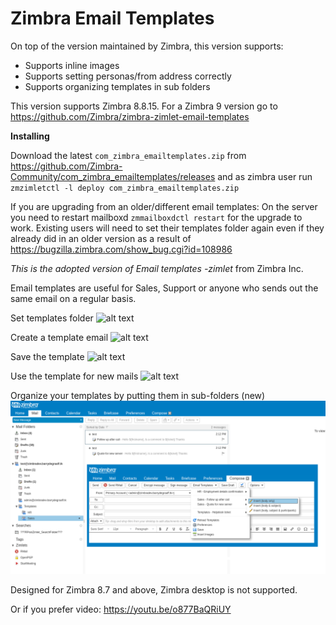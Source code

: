 Zimbra Email Templates
==========

On top of the version maintained by Zimbra, this version supports:
- Supports inline images
- Supports setting personas/from address correctly
- Supports organizing templates in sub folders

This version supports Zimbra 8.8.15. For a Zimbra 9 version go to https://github.com/Zimbra/zimbra-zimlet-email-templates

**Installing**

Download the latest `com_zimbra_emailtemplates.zip` from https://github.com/Zimbra-Community/com_zimbra_emailtemplates/releases and as zimbra user run `zmzimletctl -l deploy com_zimbra_emailtemplates.zip`

If you are upgrading from an older/different email templates: On the server you need to restart mailboxd `zmmailboxdctl restart` for the upgrade to work. Existing users will need to set their templates folder again even if they already did in an older version as a result of https://bugzilla.zimbra.com/show_bug.cgi?id=108986

_This is the adopted version of Email templates -zimlet_ from Zimbra Inc.

Email templates are useful for Sales, Support or anyone who sends out the same email on a regular basis.

Set templates folder
![alt text](https://raw.githubusercontent.com/Zimbra-Community/com_zimbra_emailtemplates/master/01.png "Set templates folder")

Create a template email
![alt text](https://raw.githubusercontent.com/Zimbra-Community/com_zimbra_emailtemplates/master/02.png "Create a template email")

Save the template
![alt text](https://raw.githubusercontent.com/Zimbra-Community/com_zimbra_emailtemplates/master/03.png "Save the template")

Use the template for new mails
![alt text](https://raw.githubusercontent.com/Zimbra-Community/com_zimbra_emailtemplates/master/04.png "Use the template for new mails")

Organize your templates by putting them in sub-folders (new)
![alt text](https://raw.githubusercontent.com/Zimbra-Community/com_zimbra_emailtemplates/master/06.png "Organize with sub folders")

Designed for Zimbra 8.7 and above, Zimbra desktop is not supported.

Or if you prefer video: https://youtu.be/o877BaQRiUY
